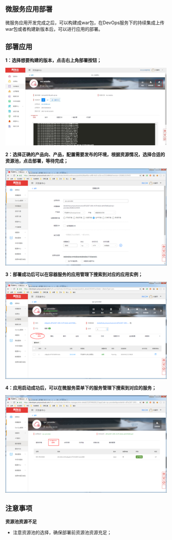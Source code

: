 ## 微服务应用部署

微服务应用开发完成之后，可以构建成war包，在DevOps服务下的持续集成上传war包或者构建新版本后，可以进行应用的部署。

## 部署应用 ##

**1：选择想要构建的版本，点击右上角部署按钮；**

![](img/yy4.jpg)

**2：选择正确的产品向、产品，配置需要发布的环境，根据资源情况，选择合适的资源池，点击部署，等待完成；**

![](img/deploy.png)

**3：部署成功后可以在容器服务的应用管理下搜索到对应的应用实例；**

![](img/dockerins.png)

**4：应用启动成功后，可以在微服务菜单下的服务管理下搜索到对应的服务；**

![](img/ms-ins.png)

## 注意事项 ##

**资源池资源不足**

- 注意资源池的选择，确保部署前资源池资源充足；